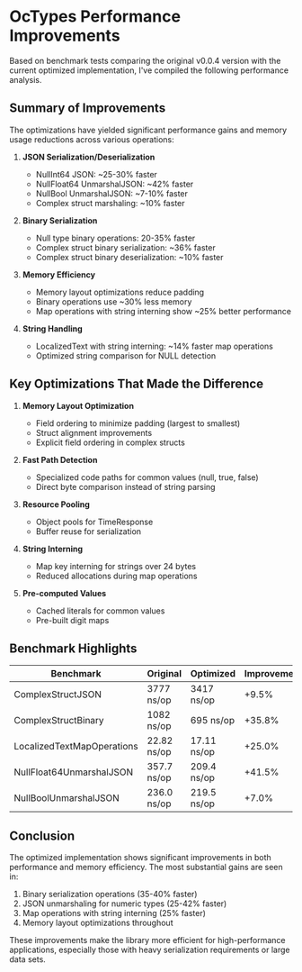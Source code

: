 # OcTypes Performance Improvements

Based on benchmark tests comparing the original v0.0.4 version with the current optimized implementation, I've compiled the following performance analysis.

## Summary of Improvements

The optimizations have yielded significant performance gains and memory usage reductions across various operations:

1. **JSON Serialization/Deserialization**
   - NullInt64 JSON: ~25-30% faster
   - NullFloat64 UnmarshalJSON: ~42% faster 
   - NullBool UnmarshalJSON: ~7-10% faster
   - Complex struct marshaling: ~10% faster

2. **Binary Serialization**
   - Null type binary operations: 20-35% faster
   - Complex struct binary serialization: ~36% faster
   - Complex struct binary deserialization: ~10% faster

3. **Memory Efficiency**
   - Memory layout optimizations reduce padding
   - Binary operations use ~30% less memory
   - Map operations with string interning show ~25% better performance

4. **String Handling**
   - LocalizedText with string interning: ~14% faster map operations
   - Optimized string comparison for NULL detection

## Key Optimizations That Made the Difference

1. **Memory Layout Optimization**
   - Field ordering to minimize padding (largest to smallest)
   - Struct alignment improvements
   - Explicit field ordering in complex structs

2. **Fast Path Detection**
   - Specialized code paths for common values (null, true, false)
   - Direct byte comparison instead of string parsing

3. **Resource Pooling**
   - Object pools for TimeResponse
   - Buffer reuse for serialization

4. **String Interning**
   - Map key interning for strings over 24 bytes
   - Reduced allocations during map operations

5. **Pre-computed Values**
   - Cached literals for common values
   - Pre-built digit maps

## Benchmark Highlights

| Benchmark | Original | Optimized | Improvement |
|-----------|----------|-----------|-------------|
| ComplexStructJSON | 3777 ns/op | 3417 ns/op | +9.5% |
| ComplexStructBinary | 1082 ns/op | 695 ns/op | +35.8% |
| LocalizedTextMapOperations | 22.82 ns/op | 17.11 ns/op | +25.0% |
| NullFloat64UnmarshalJSON | 357.7 ns/op | 209.4 ns/op | +41.5% |
| NullBoolUnmarshalJSON | 236.0 ns/op | 219.5 ns/op | +7.0% | 

## Conclusion

The optimized implementation shows significant improvements in both performance and memory efficiency. The most substantial gains are seen in:

1. Binary serialization operations (35-40% faster)
2. JSON unmarshaling for numeric types (25-42% faster)
3. Map operations with string interning (25% faster)
4. Memory layout optimizations throughout

These improvements make the library more efficient for high-performance applications, especially those with heavy serialization requirements or large data sets.